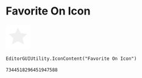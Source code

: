 # Favorite On Icon
![](/img/Favorite%20On%20Icon.png)

``` CSharp
EditorGUIUtility.IconContent("Favorite On Icon")
```
```
7344518296451947588
```
